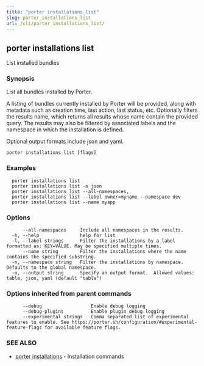 ```yaml
---
title: "porter installations list"
slug: porter_installations_list
url: /cli/porter_installations_list/
---
```

## porter installations list

List installed bundles

### Synopsis

List all bundles installed by Porter.

A listing of bundles currently installed by Porter will be provided, along with metadata such as creation time, last action, last status, etc.
Optionally filters the results name, which returns all results whose name contain the provided query.
The results may also be filtered by associated labels and the namespace in which the installation is defined. 

Optional output formats include json and yaml.

```
porter installations list [flags]
```

### Examples

```
  porter installations list
  porter installations list -o json
  porter installations list --all-namespaces,
  porter installations list --label owner=myname --namespace dev
  porter installations list --name myapp
```

### Options

```
      --all-namespaces     Include all namespaces in the results.
  -h, --help               help for list
  -l, --label strings      Filter the installations by a label formatted as: KEY=VALUE. May be specified multiple times.
      --name string        Filter the installations where the name contains the specified substring.
  -n, --namespace string   Filter the installations by namespace. Defaults to the global namespace.
  -o, --output string      Specify an output format.  Allowed values: table, json, yaml (default "table")
```

### Options inherited from parent commands

```
      --debug                  Enable debug logging
      --debug-plugins          Enable plugin debug logging
      --experimental strings   Comma separated list of experimental features to enable. See https://porter.sh/configuration/#experimental-feature-flags for available feature flags.
```

### SEE ALSO

* [porter installations](/cli/porter_installations/)	 - Installation commands

